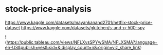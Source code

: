 # stock-price-analysis

https://www.kaggle.com/datasets/mayankanand2701/netflix-stock-price-dataset
https://www.kaggle.com/datasets/gkitchen/s-and-p-500-spy
 

!(https://public.tableau.com/views/NFLXvsSPYwSMA/NFLXSMA?:language=en-US&publish=yes&:sid=&:display_count=n&:origin=viz_share_link)

